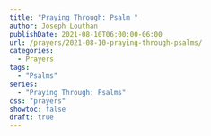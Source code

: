 ```yaml
---
title: "Praying Through: Psalm "
author: Joseph Louthan
publishDate: 2021-08-10T06:00:00-06:00
url: /prayers/2021-08-10-praying-through-psalms/
categories:
  - Prayers
tags:
  - "Psalms"
series:
  - "Praying Through: Psalms"
css: "prayers"
showtoc: false
draft: true
---
```

<div style="font-variant: small-caps;">

</div>

```text

```
